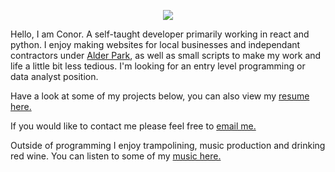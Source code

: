 <p align="center">
<img src="https://media.tenor.com/32hEFSOCtTQAAAAM/peepo-juice-spin-pepojuicespin.gif" />
</p>

<p>Hello, I am Conor. A self-taught developer primarily working in react and python. I enjoy making websites for local businesses and independant contractors under <a href="alderpark.uk">Alder Park</a>, as well as small scripts to make my work and life a little bit less tedious. I'm looking for an entry level programming or data analyst position. </p>
<p>Have a look at some of my projects below, you can also view my <a href="https://docs.google.com/document/d/1_pXjyKQSjUFJ0Puqna2voxAvIkjwNWmk1V-ZpWpFBb4/pub">resume here.</a></p>
<p>If you would like to contact me please feel free to <a href="mailto: conorjmoran4@gmail.com">email me.</a></p>
<p>Outside of programming I enjoy trampolining, music production and drinking red wine. You can listen to some of my <a href="https://www.youtube.com/@headchefconor">music here.</a></p>

